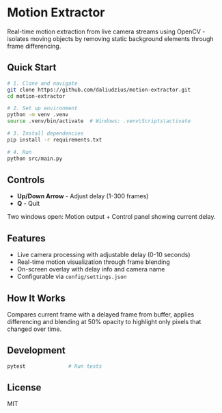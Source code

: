 # Motion Extractor

Real-time motion extraction from live camera streams using OpenCV - isolates moving objects by removing static background elements through frame differencing.

## Quick Start

```bash
# 1. Clone and navigate
git clone https://github.com/daliudzius/motion-extractor.git
cd motion-extractor

# 2. Set up environment
python -m venv .venv
source .venv/bin/activate  # Windows: .venv\Scripts\activate

# 3. Install dependencies
pip install -r requirements.txt

# 4. Run
python src/main.py
```

## Controls

- **Up/Down Arrow** - Adjust delay (1-300 frames)
- **Q** - Quit

Two windows open: Motion output + Control panel showing current delay.

## Features

- Live camera processing with adjustable delay (0-10 seconds)
- Real-time motion visualization through frame blending
- On-screen overlay with delay info and camera name
- Configurable via `config/settings.json`

## How It Works

Compares current frame with a delayed frame from buffer, applies differencing and blending at 50% opacity to highlight only pixels that changed over time.

## Development

```bash
pytest              # Run tests
```

## License

MIT
